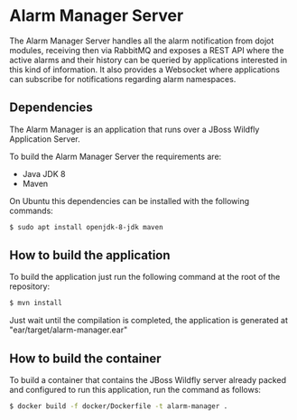 # Alarm Manager Server

The Alarm Manager Server handles all the alarm notification from dojot modules, receiving then via RabbitMQ and exposes
a REST API where the active alarms and their history can be queried by applications interested in this kind of
information. It also provides a Websocket where applications can subscribe for notifications regarding alarm namespaces. 

## Dependencies

The Alarm Manager is an application that runs over a JBoss Wildfly Application Server.

To build the Alarm Manager Server the requirements are:

 - Java JDK 8
 - Maven
 
On Ubuntu this dependencies can be installed with the following commands:
```bash
$ sudo apt install openjdk-8-jdk maven
```

## How to build the application

To build the application just run the following command at the root of the repository:
```bash
$ mvn install
```

Just wait until the compilation is completed, the application is generated at "ear/target/alarm-manager.ear"

## How to build the container

To build a container that contains the JBoss Wildfly server already packed and configured 
to run this application, run the command as follows:
```bash
$ docker build -f docker/Dockerfile -t alarm-manager .
```
